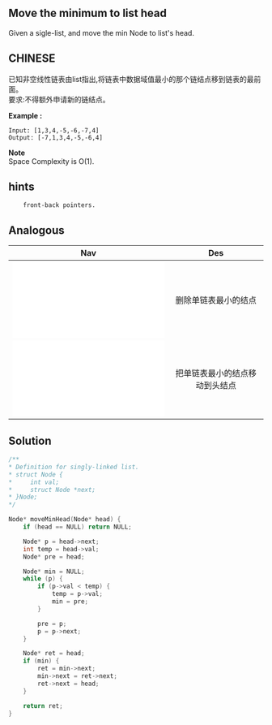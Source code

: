 ## Move the minimum to list head

Given a sigle-list, and move the min Node to list's head.

## CHINESE
已知非空线性链表由list指出,将链表中数据域值最小的那个链结点移到链表的最前面。<br />
要求:不得额外申请新的链结点。<br />

**Example :**
```
Input: [1,3,4,-5,-6,-7,4]
Output: [-7,1,3,4,-5,-6,4]
```

**Note** <br />
Space Complexity is O(1).<br />

## hints
```
    front-back pointers.
```

## Analogous
|                         Nav            |                   Des                 |
| :-------------------------------------:|:-------------------------------------:|
| ![deleteMinNode](deleteMinNode.md)     |删除单链表最小的结点                   |
| ![moveMinHead](moveMinHead.md)         |把单链表最小的结点移动到头结点         |


## Solution
``` c
/**
* Definition for singly-linked list.
* struct Node {
*     int val;
*     struct Node *next;
* }Node;
*/

Node* moveMinHead(Node* head) {
    if (head == NULL) return NULL;

    Node* p = head->next;
    int temp = head->val;
    Node* pre = head;

    Node* min = NULL;
    while (p) {
        if (p->val < temp) {
            temp = p->val;
            min = pre;
        }

        pre = p;
        p = p->next;
    }

    Node* ret = head;
    if (min) {
        ret = min->next;
        min->next = ret->next;
        ret->next = head;
    }

    return ret;
}

```
